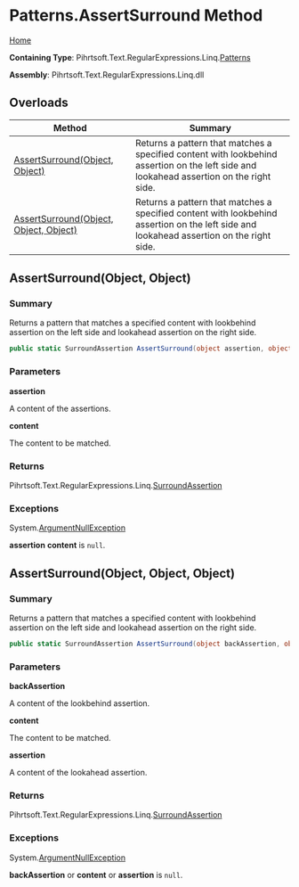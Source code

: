 # Patterns\.AssertSurround Method

[Home](../../../../../../README.md)

**Containing Type**: Pihrtsoft\.Text\.RegularExpressions\.Linq\.[Patterns](../README.md)

**Assembly**: Pihrtsoft\.Text\.RegularExpressions\.Linq\.dll

## Overloads

| Method | Summary |
| ------ | ------- |
| [AssertSurround(Object, Object)](#Pihrtsoft_Text_RegularExpressions_Linq_Patterns_AssertSurround_System_Object_System_Object_) | Returns a pattern that matches a specified content with lookbehind assertion on the left side and lookahead assertion on the right side\. |
| [AssertSurround(Object, Object, Object)](#Pihrtsoft_Text_RegularExpressions_Linq_Patterns_AssertSurround_System_Object_System_Object_System_Object_) | Returns a pattern that matches a specified content with lookbehind assertion on the left side and lookahead assertion on the right side\. |

## AssertSurround\(Object, Object\) <a name="Pihrtsoft_Text_RegularExpressions_Linq_Patterns_AssertSurround_System_Object_System_Object_"></a>

### Summary

Returns a pattern that matches a specified content with lookbehind assertion on the left side and lookahead assertion on the right side\.

```csharp
public static SurroundAssertion AssertSurround(object assertion, object content)
```

### Parameters

**assertion**

A content of the assertions\.

**content**

The content to be matched\.

### Returns

Pihrtsoft\.Text\.RegularExpressions\.Linq\.[SurroundAssertion](../../SurroundAssertion/README.md)

### Exceptions

System\.[ArgumentNullException](https://docs.microsoft.com/en-us/dotnet/api/system.argumentnullexception)

**assertion** **content** is `null`\.

## AssertSurround\(Object, Object, Object\) <a name="Pihrtsoft_Text_RegularExpressions_Linq_Patterns_AssertSurround_System_Object_System_Object_System_Object_"></a>

### Summary

Returns a pattern that matches a specified content with lookbehind assertion on the left side and lookahead assertion on the right side\.

```csharp
public static SurroundAssertion AssertSurround(object backAssertion, object content, object assertion)
```

### Parameters

**backAssertion**

A content of the lookbehind assertion\.

**content**

The content to be matched\.

**assertion**

A content of the lookahead assertion\.

### Returns

Pihrtsoft\.Text\.RegularExpressions\.Linq\.[SurroundAssertion](../../SurroundAssertion/README.md)

### Exceptions

System\.[ArgumentNullException](https://docs.microsoft.com/en-us/dotnet/api/system.argumentnullexception)

**backAssertion** or **content** or **assertion** is `null`\.

